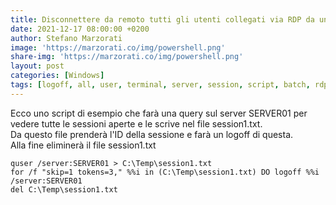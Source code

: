 ```yaml
---
title: Disconnettere da remoto tutti gli utenti collegati via RDP da un Terminal Server
date: 2021-12-17 08:00:00 +0200
author: Stefano Marzorati
image: 'https://marzorati.co/img/powershell.png'
share-img: 'https://marzorati.co/img/powershell.png'
layout: post
categories: [Windows]
tags: [logoff, all, user, terminal, server, session, script, batch, rdp, rds]
---
```

Ecco uno script di esempio che farà una query sul server SERVER01 per vedere tutte le sessioni aperte e le scrive nel file session1.txt.   
Da questo file prenderà l'ID della sessione e farà un logoff di questa.   
Alla fine eliminerà il file session1.txt   

~~~batch
quser /server:SERVER01 > C:\Temp\session1.txt
for /f "skip=1 tokens=3," %%i in (C:\Temp\session1.txt) DO logoff %%i /server:SERVER01
del C:\Temp\session1.txt
~~~
